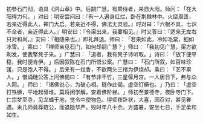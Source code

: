 初参石门彻，语具《洞山章》中。后嗣广慧。有乘侍者，来自大阳。师问：​「在大阳得力句。​」对曰：明安尝问曰：『有一人遍身红烂，卧在荆棘林中。火绕周匝，若亲近得此人，禅门大启。若亲近不得，佛法无灵验。』时对曰：『六根不具，七识不全者，亲近得此人。』明安曰：『令渠出来，我要相见。』时又答曰：『适来无左右只对和尚。』安曰：『相随来也。』即礼拜退。师曰：​「若果如此，冷如毛粟，细如冰雪。​」乘曰：​「禅师亲见石门，如何却嗣广慧？​」师曰：​「我初见广慧，渠方欲剃发，使我擎凳子来。​」广慧曰：​「道者，我有凳子诗听取。​」诗曰：​「放下便平稳，我时便肯伊。​」后因叙陈在石门所悟公案。广慧曰：​「石门所叙，如百味珍馐，只是饱人不得。​」后来有一炷香，不欲两头三绪为伊烧却。乘曰：​「艺不辜人。​」僧诵琏公答上问佛偈曰：​「有节非干竹，三星偃月宫。一人居日下，弗与众人同。​」师曰：​「诸佛说心，为破心相。琏作此偈，虚空钉橛也。​」乃曰：​「虚空钉铁橛，平地起骨堆。莫将闲学解，安着佛阶梯。​」师初至景德寺，夜卧寺门下。仁宗梦至寺，见龙蟠于地，觉令中使物色。得师夜卧状，大喜，因召对，甚见眷遇。未几师竟荐琏公，而退隐华严。殁时年八十余。方盛暑，安坐七日，手足柔和如生。
